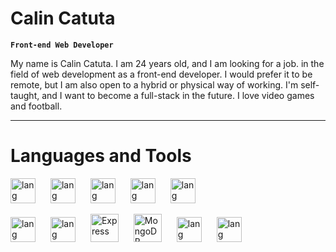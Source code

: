 # Calin Catuta

**`Front-end Web Developer`**

My name is Calin Catuta. I am 24 years old, and I am looking for a job.
in the field of web development as a front-end developer.
I would prefer it to be remote, but I am also open to a hybrid or physical way of working.
I'm self-taught, and I want to become a full-stack in the future.
I love video games and football.

---

# Languages and Tools

<img
      aling="left"
      alt="lang"
      width="40px"
      style="padding-right:20px"
      src="https://cdn.jsdelivr.net/gh/devicons/devicon/icons/git/git-original.svg"
    />
<img
      aling="left"
      alt="lang"
      width="40px"
      style="padding-right:20px"
      src="https://cdn.jsdelivr.net/gh/devicons/devicon/icons/vscode/vscode-original.svg"
    />
<img
      aling="left"
      alt="lang"
      width="40px"
      style="padding-right:20px"
      src="https://cdn.jsdelivr.net/gh/devicons/devicon/icons/html5/html5-plain.svg"
    />
<img
      aling="left"
      alt="lang"
      width="40px"
      style="padding-right:20px"
      src="https://cdn.jsdelivr.net/gh/devicons/devicon/icons/css3/css3-plain.svg"
     />
<img
      aling="left"
      alt="lang"
      width="40px"
      style="padding-right:20px"
      src="https://cdn.jsdelivr.net/gh/devicons/devicon/icons/sass/sass-original.svg"
     />

<img   
      aling="left"
      alt="lang"
      width="40px"
      style="padding-right:20px"
      src="https://cdn.jsdelivr.net/gh/devicons/devicon/icons/bootstrap/bootstrap-original.svg" 
      />
<img
      aling="left"
      alt="lang"
      width="40px"
      style="padding-right:20px"
      src="https://cdn.jsdelivr.net/gh/devicons/devicon/icons/javascript/javascript-plain.svg"
     />
      <img src="https://skillicons.dev/icons?i=express" width="45" height="45" style="padding-right:20px" alt="Express" />
      <img src="https://skillicons.dev/icons?i=mongodb" width="45" height="45" style="padding-right:20px" alt="MongoDB" />
<img
      aling="left"
      alt="lang"
      width="40px"
      style="padding-right:20px"
      src="https://cdn.jsdelivr.net/gh/devicons/devicon/icons/react/react-original.svg"
     />
<img
      aling="left"
      alt="lang"
      width="40px"
      style="padding-right:20px"
      src="https://cdn.jsdelivr.net/gh/devicons/devicon/icons/nodejs/nodejs-original.svg"
     />
<br/>

#
